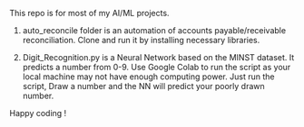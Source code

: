 This repo is for most of my AI/ML projects.

1. auto_reconcile folder is an automation of accounts payable/receivable reconciliation. Clone and run it by installing necessary libraries.

2. Digit_Recognition.py is a Neural Network based on the MINST dataset. It predicts a number from 0-9. Use Google Colab to run the script as your local machine may not have enough computing power. Just run the script, Draw a number and the NN will predict your poorly drawn number.

Happy coding !
